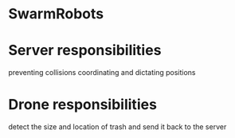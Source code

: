 # SwarmRobots

# Server responsibilities
preventing collisions
coordinating and dictating positions

# Drone responsibilities
detect the size and location of trash and send it back to the server
